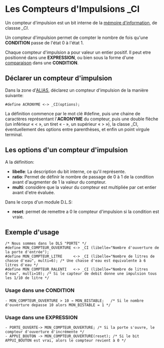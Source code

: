 # Les Compteurs d'Impulsions _CI

Un compteur d'impulsion est un bit interne de la [mémoire d'information](dls.md#memoire-d'informations), de classse *_CI*.

Un compteur d'impulsion permet de compter le nombre de fois qu'une **CONDITION** passe de l'état 0 à l'état 1.

Chaque compteur d'impulsion a pour valeur un entier positif.
Il peut etre positionné dans une **EXPRESSION**, ou bien sous la forme d'une [comparaison](dls_logique.md#les-comparaisons) dans une **CONDITION**.


## Déclarer un compteur d'impulsion

Dans la zone d'[ALIAS](dls_alias.md), déclarez un compteur d'impulsion de la manière suivante:

    #define ACRONYME <-> _CI(options);

La définition commence par le mot clé #define, puis une chaine de caractères représentant l'**ACRONYME** du compteur,
puis une double flèche (un inférieur « < », un tiret « - », un supérieur « > »),
la classe _CI, éventuellement des options entre parenthèses, et enfin un point virgule terminal.

## Les options d'un compteur d'impulsion

A la définition:

* **libelle**: La description du bit interne, ce qu'il représente.
* **ratio**: Permet de définir le nombre de passage de 0 à 1 de la condition avant d'augmenter de 1 la valeur du compteur.
* **multi**: considère que la valeur du compteur est multipliée par cet entier avant d'etre évaluée.

Dans le corps d'un module D.L.S:

* **reset**: permet de remettre a 0 le compteur d'impulsion si la condition est vraie.

## Exemple d'usage

    /* Nous sommes dans le DLS "PORTE" */
    #define MON_COMPTEUR_OUVERTURE <-> _CI (libelle="Nombre d'ouverture de la porte d'entrée");
    #define MON_COMPTEUR_LITRE     <-> _CI (libelle="Nombre de litres de chasse d'eau", multi=6); /* Une chasse d'eau est équivalente à 6 litres d'eau */
    #define MON_COMPTEUR_RALENTI   <-> _CI (libelle="Nombre de litres d'eau", multi=10); /* Si le capteur de debit donne une impulsion tous les 1/10 de litre */

### Usage dans une CONDITION

    - MON_COMPTEUR_OUVERTURE > 10 → MON_BISTABLE;   /* Si le nombre d'ouverture depasse 10 alors MON_BISTABLE = 1 */

### Usage dans une EXPRESSION

    - PORTE_OUVERTE-> MON_COMPTEUR_OUVERTURE; /* Si la porte s'ouvre, le compteur d'ouverture d'incrémente */
    - APPUI_BOUTON -> MON_COMPTEUR_OUVERTURE(reset); /* Si le bit APPUI_BOUTON est vrai, alors le compteur revient à 0 */

